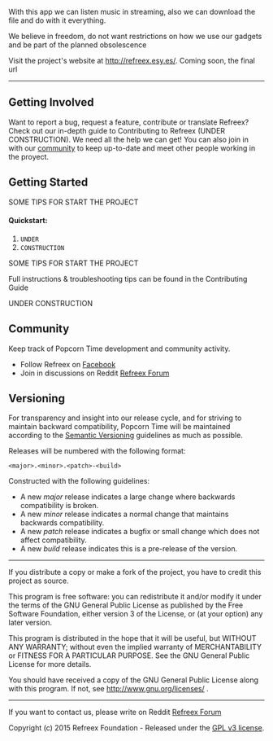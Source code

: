 With this app we can listen music in streaming, also we can download the file and do with it everything.

We believe in freedom, do not want restrictions on how we use our gadgets and be part of the planned obsolescence

Visit the project's website at <http://refreex.esy.es/>.
Coming soon, the final url

***

## Getting Involved

Want to report a bug, request a feature, contribute or translate Refreex? Check out our in-depth guide to Contributing to Refreex (UNDER CONSTRUCTION). We need all the help we can get! You can also join in with our [community](README.md#community) to keep up-to-date and meet other people working in the proyect.

## Getting Started

SOME TIPS FOR START THE PROJECT

#### Quickstart:

1. `UNDER`
1. `CONSTRUCTION`

SOME TIPS FOR START THE PROJECT

Full instructions & troubleshooting tips can be found in the Contributing Guide

UNDER CONSTRUCTION

<a name="community"></a>
## Community

Keep track of Popcorn Time development and community activity.

* Follow Refreex on  [Facebook](https://www.facebook.com/refreex)
* Join in discussions on Reddit [Refreex Forum](http://www.reddit.com/r/refreex/)


## Versioning

For transparency and insight into our release cycle, and for striving to maintain backward compatibility, Popcorn Time will be maintained according to the [Semantic Versioning](http://semver.org/) guidelines as much as possible.

Releases will be numbered with the following format:

`<major>.<minor>.<patch>-<build>`

Constructed with the following guidelines:

* A new *major* release indicates a large change where backwards compatibility is broken.
* A new *minor* release indicates a normal change that maintains backwards compatibility.
* A new *patch* release indicates a bugfix or small change which does not affect compatibility.
* A new *build* release indicates this is a pre-release of the version.


***

If you distribute a copy or make a fork of the project, you have to credit this project as source.

This program is free software: you can redistribute it and/or modify it under the terms of the GNU General Public License as published by the Free Software Foundation, either version 3 of the License, or (at your option) any later version.

This program is distributed in the hope that it will be useful, but WITHOUT ANY WARRANTY; without even the implied warranty of MERCHANTABILITY or FITNESS FOR A PARTICULAR PURPOSE.  See the GNU General Public License for more details.

You should have received a copy of the GNU General Public License along with this program.  If not, see http://www.gnu.org/licenses/ .

***

If you want to contact us, please write on Reddit [Refreex Forum](http://www.reddit.com/r/refreex/)

Copyright (c) 2015 Refreex Foundation - Released under the [GPL v3 license](LICENSE.txt).
